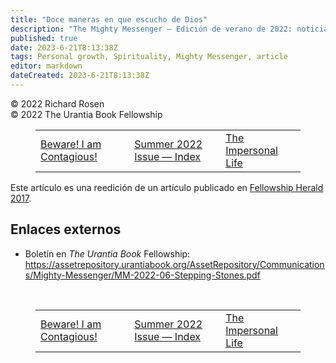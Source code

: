 ```yaml
---
title: "Doce maneras en que escucho de Dios"
description: "The Mighty Messenger — Edición de verano de 2022: noticias y opiniones para los lectores de El Libro de Urantia"
published: true
date: 2023-6-21T8:13:38Z
tags: Personal growth, Spirituality, Mighty Messenger, article
editor: markdown
dateCreated: 2023-6-21T8:13:38Z
---
```


<p class="v-card v-sheet theme--light grey lighten-3 px-2">© 2022 Richard Rosen<br>© 2022 The Urantia Book Fellowship</p>
<figure class="table chapter-navigator">
  <table>
    <tbody>
      <tr>
        <td>
        <a href="/es/article/Michael_Hagan_and_Monica_Kemp/Beware_I_am_Contagious">
          <span class="mdi mdi-arrow-left-drop-circle"></span><span class="pl-2">Beware! I am Contagious!</span>
        </a>
        </td>
        <td>
        <a href="/es/index/articles_mighty_messenger#summer-2022-issue">
          <span class="mdi mdi-book-open-variant"></span><span class="pl-2">Summer 2022 Issue — Index</span>
        </a>
        </td>
        <td>
        <a href="/es/article/Rabia_Harris/The_Impersonal_Life">
          <span class="pr-2">The Impersonal Life</span><span class="mdi mdi-arrow-right-drop-circle"></span>
        </a>
        </td>
      </tr>
    </tbody>
  </table>
</figure>


Este artículo es una reedición de un artículo publicado en [Fellowship Herald 2017](/es/article/Richard_Rosen/Twelve_Ways_I_Hear_From_God).

## Enlaces externos

* Boletín en _The Urantia Book_ Fellowship: https://assetrepository.urantiabook.org/AssetRepository/Communications/Mighty-Messenger/MM-2022-06-Stepping-Stones.pdf

<br>

<figure class="table chapter-navigator">
  <table>
    <tbody>
      <tr>
        <td>
        <a href="/es/article/Michael_Hagan_and_Monica_Kemp/Beware_I_am_Contagious">
          <span class="mdi mdi-arrow-left-drop-circle"></span><span class="pl-2">Beware! I am Contagious!</span>
        </a>
        </td>
        <td>
        <a href="/es/index/articles_mighty_messenger#summer-2022-issue">
          <span class="mdi mdi-book-open-variant"></span><span class="pl-2">Summer 2022 Issue — Index</span>
        </a>
        </td>
        <td>
        <a href="/es/article/Rabia_Harris/The_Impersonal_Life">
          <span class="pr-2">The Impersonal Life</span><span class="mdi mdi-arrow-right-drop-circle"></span>
        </a>
        </td>
      </tr>
    </tbody>
  </table>
</figure>
